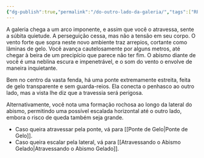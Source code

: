```yaml
---
{"dg-publish":true,"permalink":"/do-outro-lado-da-galeria/","tags":["RPG/livro-jogo/Aasthar/story-points"],"created":"2024-12-23T23:21:24.166-05:00","updated":"2025-01-08T16:14:25.655-05:00"}
---
```



A galeria chega a um arco imponente, e assim que você o atravessa, sente a súbita quietude. A perseguição cessa, mas não a tensão em seu corpo. O vento forte que sopra neste novo ambiente traz arrepios, cortante como lâminas de gelo. Você avança cautelosamente por alguns metros, até chegar à beira de um precipício que parece não ter fim. O abismo diante de você é uma neblina escura e impenetrável, e o som do vento o envolve de maneira inquietante.

Bem no centro da vasta fenda, há uma ponte extremamente estreita, feita de gelo transparente e sem guarda-reios. Ela conecta o penhasco ao outro lado, mas a vista lhe diz que a travessia será perigosa.

Alternativamente, você nota uma formação rochosa ao longo da lateral do abismo, permitindo uma possível escalada horizontal até o outro lado, embora o risco de queda também seja grande.

- Caso queira atravessar pela ponte, vá para [[Ponte de Gelo\|Ponte de Gelo]].
- Caso queira escalar pela lateral, vá para [[Atravessando o Abismo Gelado\|Atravessando o Abismo Gelado]].

